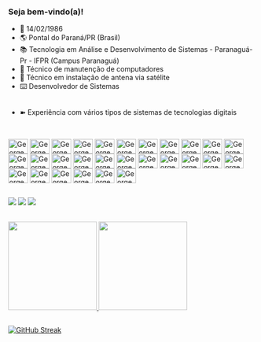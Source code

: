### Seja bem-vindo(a)!

- 👯 14/02/1986
- 🌎 Pontal do Paraná/PR (Brasil)
- 📚 Tecnologia em Análise e Desenvolvimento de Sistemas - Paranaguá-Pr - IFPR (Campus Paranaguá)
- 🔧 Técnico de manutenção de computadores
- 🔧 Técnico em instalação de antena via satélite
- ⌨️ Desenvolvedor de Sistemas

</div>

##

- ➽ Experiência com vários tipos de sistemas de tecnologias digitais

</div>

##

<div style="display: inline_block"><br>
<img align="center" alt="GeorgeCruzX-Android" height="30" width="40" src="https://cdn.jsdelivr.net/gh/devicons/devicon/icons/android/android-original.svg" />
<img align="center" alt="GeorgeCruzX-Apache" height="30" width="40"src="https://cdn.jsdelivr.net/gh/devicons/devicon/icons/apache/apache-original.svg" />
<img align="center" alt="GeorgeCruzX-Apple" height="30" width="40" src="https://cdn.jsdelivr.net/gh/devicons/devicon/icons/apple/apple-original.svg" />
<img align="center" alt="GeorgeCruzX-Atom" height="30" width="40" src="https://cdn.jsdelivr.net/gh/devicons/devicon/icons/atom/atom-original.svg" />
<img align="center" alt="GeorgeCruzX-Bootstrap" height="30" width="40" src="https://cdn.jsdelivr.net/gh/devicons/devicon/icons/bootstrap/bootstrap-original.svg" />
<img align="center" alt="GeorgeCruzX-C" height="30" width="40" src="https://cdn.jsdelivr.net/gh/devicons/devicon/icons/c/c-original.svg" />
<img align="center" alt="GeorgeCruzX-Cplusplus" height="30" width="40" src="https://cdn.jsdelivr.net/gh/devicons/devicon/icons/cplusplus/cplusplus-original.svg" />      
<img align="center" alt="GeorgeCruzX-Canva" height="30" width="40" src="https://cdn.jsdelivr.net/gh/devicons/devicon/icons/canva/canva-original.svg" /> 
<img align="center" alt="GeorgeCruzX-Chrome" height="30" width="40"src="https://cdn.jsdelivr.net/gh/devicons/devicon/icons/chrome/chrome-original.svg" />
<img align="center" alt="GeorgeCruzX-Css3" height="30" width="40"src="https://cdn.jsdelivr.net/gh/devicons/devicon/icons/css3/css3-original.svg" />   
<img align="center" alt="GeorgeCruzX-Electron" height="30" width="40"src="https://cdn.jsdelivr.net/gh/devicons/devicon/icons/electron/electron-original.svg" />  
<img align="center" alt="GeorgeCruzX-Facebook" height="30" width="40"src="https://cdn.jsdelivr.net/gh/devicons/devicon/icons/facebook/facebook-original.svg" />
<img align="center" alt="GeorgeCruzX-Firefox" height="30" width="40"src="https://cdn.jsdelivr.net/gh/devicons/devicon/icons/firefox/firefox-original.svg" />
<img align="center" alt="GeorgeCruzX-Gimp" height="30" width="40"src="https://cdn.jsdelivr.net/gh/devicons/devicon/icons/gimp/gimp-original.svg" />
<img align="center" alt="GeorgeCruzX-Github" height="30" width="40"src="https://cdn.jsdelivr.net/gh/devicons/devicon/icons/github/github-original.svg" />
<img align="center" alt="GeorgeCruzX-Google" height="30" width="40"src="https://cdn.jsdelivr.net/gh/devicons/devicon/icons/google/google-original.svg" />
<img align="center" alt="GeorgeCruzX-Html5" height="30" width="40"src="https://cdn.jsdelivr.net/gh/devicons/devicon/icons/html5/html5-original.svg" />       
<img align="center" alt="GeorgeCruzX-Java" height="30" width="40"src="https://cdn.jsdelivr.net/gh/devicons/devicon/icons/java/java-original.svg" />       
<img align="center" alt="GeorgeCruzX-Javascript" height="30" width="40"src="https://cdn.jsdelivr.net/gh/devicons/devicon/icons/javascript/javascript-original.svg" />
<img align="center" alt="GeorgeCruzX-Linkedin" height="30" width="40"src="https://cdn.jsdelivr.net/gh/devicons/devicon/icons/linkedin/linkedin-original.svg" />
<img align="center" alt="GeorgeCruzX-Linux" height="30" width="40"src="https://cdn.jsdelivr.net/gh/devicons/devicon/icons/linux/linux-original.svg" />
<img align="center" alt="GeorgeCruzX-Mysql" height="30" width="40"src="https://cdn.jsdelivr.net/gh/devicons/devicon/icons/mysql/mysql-original.svg" />
<img align="center" alt="GeorgeCruzX-Npm" height="30" width="40"src="https://cdn.jsdelivr.net/gh/devicons/devicon/icons/npm/npm-original-wordmark.svg" />
<img align="center" alt="GeorgeCruzX-Opera" height="30" width="40"src="https://cdn.jsdelivr.net/gh/devicons/devicon/icons/opera/opera-original.svg" />
<img align="center" alt="GeorgeCruzX-Photoshop" height="30" width="40"src="https://cdn.jsdelivr.net/gh/devicons/devicon/icons/photoshop/photoshop-plain.svg" />
<img align="center" alt="GeorgeCruzX-React" height="30" width="40"src="https://cdn.jsdelivr.net/gh/devicons/devicon/icons/react/react-original.svg" />
<img align="center" alt="GeorgeCruzX-Typescript" height="30" width="40"src="https://cdn.jsdelivr.net/gh/devicons/devicon/icons/typescript/typescript-original.svg" />
<img align="center" alt="GeorgeCruzX-Vscode" height="30" width="40"src="https://cdn.jsdelivr.net/gh/devicons/devicon/icons/vscode/vscode-original.svg" />
                                           
</div>
  
##
 
<div> 
<a href="https://www.instagram.com/george___cruz/" target="_blank"><img src="https://img.shields.io/badge/-Instagram-%23E4405F?style=for-the-badge&logo=instagram&logoColor=white" target="_blank"></a>
<a href = "mailto:gvelosocruz@gmail.com"><img src="https://img.shields.io/badge/-Gmail-%23333?style=for-the-badge&logo=gmail&logoColor=white" target="_blank"></a>
<a href="https://www.linkedin.com/in/george-lincon-veloso-cruz-56a838224/" target="_blank"><img src="https://img.shields.io/badge/-LinkedIn-%230077B5?style=for-the-badge&logo=linkedin&logoColor=white" target="_blank"></a> 

</div>
  
##

<div>
<a href="https://github.com/GeorgeCruzX">
<img loading="lazy" height="180em" src="https://github-readme-stats.vercel.app/api/top-langs/?username=GeorgeCruzX&layout=compact&langs_count=7&theme=dark"/>
<img loading="lazy" height="180em" src="https://github-readme-stats.vercel.app/api?username=GeorgeCruzX&show_icons=true&theme=dark&include_all_commits=true&count_private=true"/>

</div>
  
##

<a href="https://git.io/streak-stats"><img src="http://github-readme-streak-stats.herokuapp.com?user=GeorgeCruzX&theme=dark&locale=pt_BR" alt="GitHub Streak" /></a>
